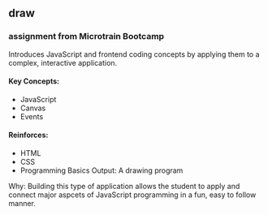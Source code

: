 ## draw
### assignment from Microtrain Bootcamp
Introduces JavaScript and frontend coding concepts by applying them to a complex, interactive application.

#### Key Concepts: 
- JavaScript
- Canvas
- Events 

#### Reinforces: 
- HTML
- CSS
- Programming Basics
Output: A drawing program

Why: Building this type of application allows the student to apply and connect major aspcets of JavaScript programming in a fun, easy to follow manner. 
